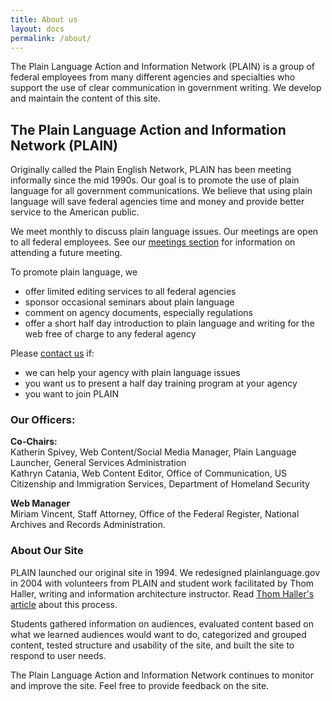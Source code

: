 ```yaml
---
title: About us
layout: docs
permalink: /about/
---
```


The Plain Language Action and Information Network (PLAIN) is a group of federal employees from many different agencies and specialties who support the use of clear communication in government writing. We develop and maintain the content of this site.

## The Plain Language Action and Information Network (PLAIN)

Originally called the Plain English Network, PLAIN has been meeting informally since the mid 1990s. Our goal is to promote the use of plain language for all government communications. We believe that using plain language will save federal agencies time and money and provide better service to the American public.

We meet monthly to discuss plain language issues. Our meetings are open to all federal employees. See our [meetings section](#level#news/currentEvents.cfm?topic=current) for information on attending a future meeting.

To promote plain language, we

- offer limited editing services to all federal agencies
- sponsor occasional seminars about plain language
- comment on agency documents, especially regulations
- offer a short half day introduction to plain language and writing for the web free of charge to any federal agency

Please [contact us](#level#site/contactus.cfm?subject=training) if:

- we can help your agency with plain language issues
- you want us to present a half day training program at your agency
- you want to join PLAIN

### Our Officers:

**Co-Chairs:**<br>
Katherin Spivey, Web Content/Social Media Manager, Plain Language Launcher, General Services Administration<br>
Kathryn Catania, Web Content Editor, Office of Communication, US Citizenship and Immigration Services, Department of Homeland Security

**Web Manager**<br>
Miriam Vincent, Staff Attorney, Office of the Federal Register, National Archives and Records Administration.

### About Our Site

PLAIN launched our original site in 1994\. We redesigned plainlanguage.gov in 2004 with volunteers from PLAIN and student work facilitated by Thom Haller, writing and information architecture instructor. Read [Thom Haller's article](aboutArticle.cfm) about this process.

Students gathered information on audiences, evaluated content based on what we learned audiences would want to do, categorized and grouped content, tested structure and usability of the site, and built the site to respond to user needs.

The Plain Language Action and Information Network continues to monitor and improve the site. Feel free to provide feedback on the site.
